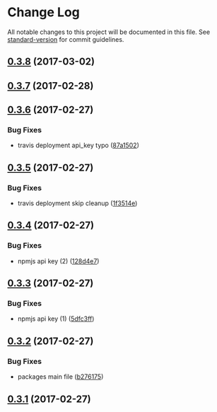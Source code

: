 # Change Log

All notable changes to this project will be documented in this file. See [standard-version](https://github.com/conventional-changelog/standard-version) for commit guidelines.

<a name="0.3.8"></a>
## [0.3.8](https://github.com/tsv2013/algorithm/compare/v0.3.7...v0.3.8) (2017-03-02)



<a name="0.3.7"></a>
## [0.3.7](https://github.com/tsv2013/algorithm/compare/v0.3.6...v0.3.7) (2017-02-28)



<a name="0.3.6"></a>
## [0.3.6](https://github.com/tsv2013/algorithm/compare/v0.3.5...v0.3.6) (2017-02-27)


### Bug Fixes

* travis deployment api_key typo ([87a1502](https://github.com/tsv2013/algorithm/commit/87a1502))



<a name="0.3.5"></a>
## [0.3.5](https://github.com/tsv2013/algorithm/compare/v0.3.4...v0.3.5) (2017-02-27)


### Bug Fixes

* travis deployment skip cleanup ([1f3514e](https://github.com/tsv2013/algorithm/commit/1f3514e))



<a name="0.3.4"></a>
## [0.3.4](https://github.com/tsv2013/algorithm/compare/v0.3.3...v0.3.4) (2017-02-27)


### Bug Fixes

* npmjs api key (2) ([128d4e7](https://github.com/tsv2013/algorithm/commit/128d4e7))



<a name="0.3.3"></a>
## [0.3.3](https://github.com/tsv2013/algorithm/compare/v0.3.2...v0.3.3) (2017-02-27)


### Bug Fixes

* npmjs api key (1) ([5dfc3ff](https://github.com/tsv2013/algorithm/commit/5dfc3ff))



<a name="0.3.2"></a>
## [0.3.2](https://github.com/tsv2013/algorithm/compare/v0.3.1...v0.3.2) (2017-02-27)


### Bug Fixes

* packages main file ([b276175](https://github.com/tsv2013/algorithm/commit/b276175))



<a name="0.3.1"></a>
## [0.3.1](https://github.com/tsv2013/algorithm/compare/v0.2.9...v0.3.1) (2017-02-27)
